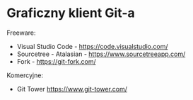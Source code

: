 # Graficzny klient Git-a

Freeware:

* Visual Studio Code - https://code.visualstudio.com/
* Sourcetree - Atalasian - https://www.sourcetreeapp.com/
* Fork - https://git-fork.com/

Komercyjne:

* Git Tower https://www.git-tower.com/

